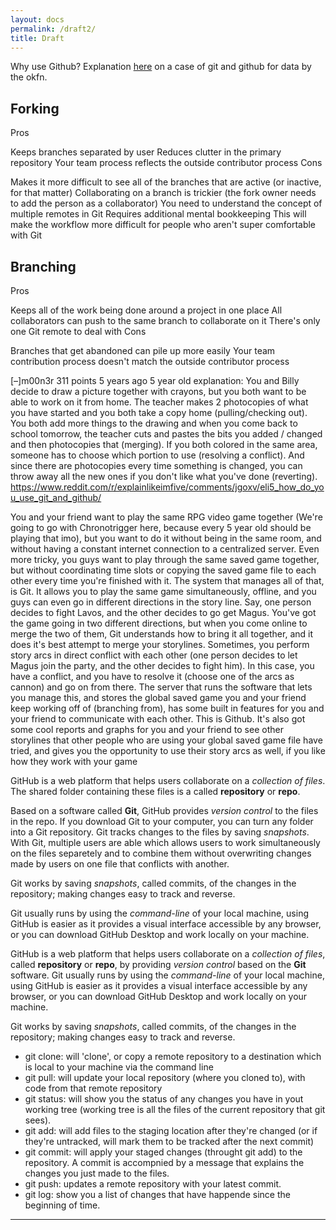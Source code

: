 ```yaml
---
layout: docs
permalink: /draft2/
title: Draft
---
```




Why use Github?
Explanation [here](http://blog.okfn.org/2013/07/02/git-and-github-for-data/) on a case of git and github for data by the okfn.




## Forking

Pros

Keeps branches separated by user
Reduces clutter in the primary repository
Your team process reflects the outside contributor process
Cons

Makes it more difficult to see all of the branches that are active (or inactive, for that matter)
Collaborating on a branch is trickier (the fork owner needs to add the person as a collaborator)
You need to understand the concept of multiple remotes in Git
Requires additional mental bookkeeping
This will make the workflow more difficult for people who aren't super comfortable with Git

## Branching

Pros

Keeps all of the work being done around a project in one place
All collaborators can push to the same branch to collaborate on it
There's only one Git remote to deal with
Cons

Branches that get abandoned can pile up more easily
Your team contribution process doesn't match the outside contributor process


[–]m00n3r 311 points 5 years ago
5 year old explanation:
You and Billy decide to draw a picture together with crayons, but you both want to be able to work on it from home. The teacher makes 2 photocopies of what you have started and you both take a copy home (pulling/checking out). You both add more things to the drawing and when you come back to school tomorrow, the teacher cuts and pastes the bits you added / changed and then photocopies that (merging). If you both colored in the same area, someone has to choose which portion to use (resolving a conflict). And since there are photocopies every time something is changed, you can throw away all the new ones if you don't like what you've done (reverting). https://www.reddit.com/r/explainlikeimfive/comments/jgoxv/eli5_how_do_you_use_git_and_github/


You and your friend want to play the same RPG video game together (We're going to go with Chronotrigger here, because every 5 year old should be playing that imo), but you want to do it without being in the same room, and without having a constant internet connection to a centralized server. Even more tricky, you guys want to play through the same saved game together, but without coordinating time slots or copying the saved game file to each other every time you're finished with it.
The system that manages all of that, is Git. It allows you to play the same game simultaneously, offline, and you guys can even go in different directions in the story line. Say, one person decides to fight Lavos, and the other decides to go get Magus. You've got the game going in two different directions, but when you come online to merge the two of them, Git understands how to bring it all together, and it does it's best attempt to merge your storylines. Sometimes, you perform story arcs in direct conflict with each other (one person decides to let Magus join the party, and the other decides to fight him). In this case, you have a conflict, and you have to resolve it (choose one of the arcs as cannon) and go on from there.
The server that runs the software that lets you manage this, and stores the global saved game you and your friend keep working off of (branching from), has some built in features for you and your friend to communicate with each other. This is Github. It's also got some cool reports and graphs for you and your friend to see other storylines that other people who are using your global saved game file have tried, and gives you the opportunity to use their story arcs as well, if you like how they work with your game

GitHub is a web platform that helps users collaborate on a _collection of files_. The shared folder containing these files is a called  **repository** or **repo**.

Based on a software called **Git**, GitHub provides _version control_ to the files in the repo. If you download Git to your computer, you can turn any folder into a Git repository. Git tracks changes to the files by saving _snapshots_. With Git, multiple users are able  which allows users to work simultaneously on the files separetely and to combine them without overwriting changes made by users on one file that conflicts with another.

Git works by saving _snapshots_, called  commits, of the changes in the repository; making changes easy to track and reverse.

Git usually runs by using the  _command-line_ of your local machine, using GitHub is easier as it provides a visual interface accessible by any browser, or you can download GitHub Desktop and work locally on your machine.

GitHub is a web platform that helps users collaborate on a _collection of files_,  called  **repository** or **repo**, by providing _version control_ based on the **Git** software. Git usually runs by using the  _command-line_ of your local machine, using GitHub is easier as it provides a visual interface accessible by any browser, or you can download GitHub Desktop and work locally on your machine.

Git works by saving _snapshots_, called  commits, of the changes in the repository; making changes easy to track and reverse.

- git clone: will 'clone', or copy a remote repository to a destination which is local to your machine via the command line
- git pull: will update your local repository (where you cloned to), with code from that remote repository
- git status: will show you the status of any changes you have in yout working tree (working tree is all the files of the current repository that git sees).
- git add: will add files to the staging location after they're changed (or if they're untracked, will mark them to be tracked after the next commit)
- git commit: will apply your staged changes (throught git add) to the repository. A commit is accompnied by a message that explains the changes you just made to the files.
- git push: updates a remote repository with your latest commit.
- git log: show you a list of changes that have happende since the beginning of time.


---
